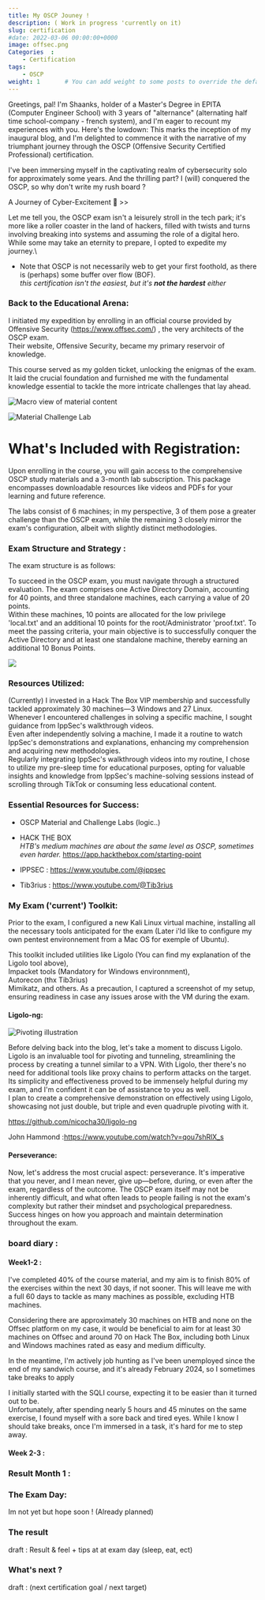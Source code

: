 ```yaml
---
title: My OSCP Jouney !
description: ( Work in progress 'currently on it)
slug: certification
#date: 2022-03-06 00:00:00+0000
image: offsec.png
Categories  :
    - Certification
tags:
    - OSCP
weight: 1       # You can add weight to some posts to override the default sorting (date descending)
---
```




Greetings, pal! I'm Shaanks, holder of a Master's Degree in EPITA (Computer Engineer School) with 3 years of "alternance" (alternating half time school-company - french system), and I'm eager to recount my experiences with you. 
Here's the lowdown: This marks the inception of my inaugural blog, and I'm delighted to commence it with the narrative of my triumphant journey through the OSCP (Offensive Security Certified Professional) certification. 

I've been immersing myself in the captivating realm of cybersecurity solo for approximately some years. And the thrilling part? I (will) conquered the OSCP, so why don't write my rush board ?

A Journey of Cyber-Excitement 🤪 >>

Let me tell you, the OSCP exam isn't a leisurely stroll in the tech park; it's more like a roller coaster in the land of hackers, filled with twists and turns involving breaking into systems and assuming the role of a digital hero. While some may take an eternity to prepare, I opted to expedite my journey.\
- Note that OSCP is not necessarily web to get your first foothold, as there is (perhaps) some buffer over flow (BOF).\
*this certification isn't the easiest, but it's ***not the hardest*** either*

### Back to the Educational Arena:

I initiated my expedition by enrolling in an official course provided by Offensive Security (https://www.offsec.com/) , the very architects of the OSCP exam. \
Their website, Offensive Security, became my primary reservoir of knowledge. 

This course served as my golden ticket, unlocking the enigmas of the exam. It laid the crucial foundation and furnished me with the fundamental knowledge essential to tackle the more intricate challenges that lay ahead.


![Macro view of material content](portal.png)


![Material Challenge Lab](chall.png)

# What's Included with Registration:

Upon enrolling in the course, you will gain access to the comprehensive OSCP study materials and a 3-month lab subscription. This package encompasses downloadable resources like videos and PDFs for your learning and future reference.

The labs consist of 6 machines; in my perspective, 3 of them pose a greater challenge than the OSCP exam, while the remaining 3 closely mirror the exam's configuration, albeit with slightly distinct methodologies.

### Exam Structure and Strategy : 

The exam structure is as follows:

To succeed in the OSCP exam, you must navigate through a structured evaluation. The exam comprises one Active Directory Domain, accounting for 40 points, and three standalone machines, each carrying a value of 20 points. \
Within these machines, 10 points are allocated for the low privilege 'local.txt' and an additional 10 points for the root/Administrator 'proof.txt'. To meet the passing criteria, your main objective is to successfully conquer the Active Directory and at least one standalone machine, thereby earning an additional 10 Bonus Points.

![](scenario.png)


### Resources Utilized:

(Currently) I invested in a Hack The Box VIP membership and successfully tackled approximately 30 machines—3 Windows and 27 Linux. \
Whenever I encountered challenges in solving a specific machine, I sought guidance from IppSec's walkthrough videos. \
Even after independently solving a machine, I made it a routine to watch IppSec's demonstrations and explanations, enhancing my comprehension and acquiring new methodologies. \
Regularly integrating IppSec's walkthrough videos into my routine, I chose to utilize my pre-sleep time for educational purposes, opting for valuable insights and knowledge from IppSec's machine-solving sessions instead of scrolling through TikTok or consuming less educational content.

### Essential Resources for Success:

- OSCP Material and Challenge Labs (logic..) 

- HACK THE BOX\
*HTB's medium machines are about the same level as OSCP, sometimes even harder.*
https://app.hackthebox.com/starting-point

- IPPSEC : https://www.youtube.com/@ippsec

- Tib3rius : https://www.youtube.com/@Tib3rius


### My Exam ('current') Toolkit:

Prior to the exam, I configured a new Kali Linux virtual machine, installing all the necessary tools anticipated for the exam (Later i'ld like to configure my own pentest environnement from a Mac OS for exemple of Ubuntu). 

This toolkit included utilities like Ligolo (You can find my explanation of the Ligolo tool above), \
Impacket tools (Mandatory for Windows environnment), \
Autorecon (thx Tib3rius) \
Mimikatz, and others. As a precaution, I captured a screenshot of my setup, ensuring readiness in case any issues arose with the VM during the exam.

#### Ligolo-ng:

![Pivoting illustration](pivot.png)


Before delving back into the blog, let's take a moment to discuss Ligolo. Ligolo is an invaluable tool for pivoting and tunneling, streamlining the process by creating a tunnel similar to a VPN. With Ligolo, ther there's no need for additional tools like proxy chains to perform attacks on the target. \
Its simplicity and effectiveness proved to be immensely helpful during my exam, and I'm confident it can be of assistance to you as well. \
I plan to create a comprehensive demonstration on effectively using Ligolo, showcasing not just double, but triple and even quadruple pivoting with it.

https://github.com/nicocha30/ligolo-ng

John Hammond :https://www.youtube.com/watch?v=qou7shRlX_s 

#### Perseverance:

Now, let's address the most crucial aspect: perseverance. It's imperative that you never, and I mean never, give up—before, during, or even after the exam, regardless of the outcome. The OSCP exam itself may not be inherently difficult, and what often leads to people failing is not the exam's complexity but rather their mindset and psychological preparedness. Success hinges on how you approach and maintain determination throughout the exam.

    

### board diary : 

#### Week1-2 : 


I've completed 40% of the course material, and my aim is to finish 80% of the exercises within the next 30 days, if not sooner. This will leave me with a full 60 days to tackle as many machines as possible, excluding HTB machines.

Considering there are approximately 30 machines on HTB and none on the Offsec platform on my case, it would be beneficial to aim for at least 30 machines on Offsec and around 70 on Hack The Box, including both Linux and Windows machines rated as easy and medium difficulty.

In the meantime, I'm actively job hunting as I've been unemployed since the end of my sandwich course, and it's already February 2024, so I sometimes take breaks to apply 

I initially started with the SQLI course, expecting it to be easier than it turned out to be. \
Unfortunately, after spending nearly 5 hours and 45 minutes on the same exercise, I found myself with a sore back and tired eyes. While I know I should take breaks, once I'm immersed in a task, it's hard for me to step away.


#### Week 2-3 : 



### Result Month 1 : 




### The Exam Day:

Im not yet but hope soon !
(Already planned)


### The result

draft : Result & feel + tips at at exam day (sleep, eat, ect)

### What's next ?

draft : (next certification goal / next target)